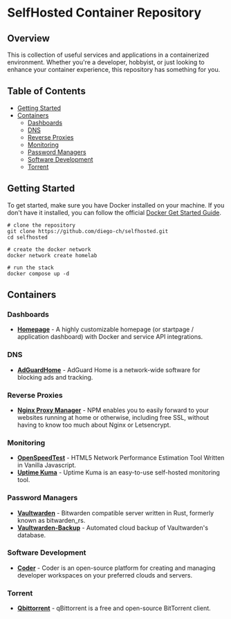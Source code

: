 # SelfHosted Container Repository

## Overview
This is collection of useful services and applications in a containerized environment. Whether you're a developer, hobbyist, or just looking to enhance your container experience, this repository has something for you.

## Table of Contents
- [Getting Started](#getting-started)
- [Containers](#containers)
  - [Dashboards](#dashboards)
  - [DNS](#dns)
  - [Reverse Proxies](#reverse-proxies)
  - [Monitoring](#monitoring)
  - [Password Managers](#password-managers)
  - [Software Development](#software-development)
  - [Torrent](#torrent)

## Getting Started
To get started, make sure you have Docker installed on your machine.
If you don't have it installed, you can follow the official [Docker Get Started Guide](https://docs.docker.com/get-docker/).

```
# clone the repository
git clone https://github.com/diego-ch/selfhosted.git
cd selfhosted

# create the docker network
docker network create homelab

# run the stack
docker compose up -d
```

## Containers

### Dashboards
- **[Homepage](https://github.com/gethomepage/homepage)** - A highly customizable homepage (or startpage / application dashboard) with Docker and service API integrations.

### DNS
- **[AdGuardHome](https://github.com/AdguardTeam/AdGuardHome)** - AdGuard Home is a network-wide software for blocking ads and tracking.

### Reverse Proxies
- **[Nginx Proxy Manager](https://github.com/NginxProxyManager/nginx-proxy-manager)** - NPM enables you to easily forward to your websites running at home or otherwise, including free SSL, without having to know too much about Nginx or Letsencrypt.

### Monitoring
- **[OpenSpeedTest](https://github.com/openspeedtest/Speed-Test)** - HTML5 Network Performance Estimation Tool Written in Vanilla Javascript.
- **[Uptime Kuma](https://github.com/louislam/uptime-kuma)** - Uptime Kuma is an easy-to-use self-hosted monitoring tool.

### Password Managers
- **[Vaultwarden](https://github.com/dani-garcia/vaultwarden)** - Bitwarden compatible server written in Rust, formerly known as bitwarden_rs.
- **[Vaultwarden-Backup](https://github.com/ttionya/vaultwarden-backup/)** - Automated cloud backup of Vaultwarden's database.

### Software Development
- **[Coder](https://github.com/coder/coder)** - Coder is an open-source platform for creating and managing developer workspaces on your preferred clouds and servers.

### Torrent
- **[Qbittorrent](https://hotio.dev/containers/qbittorrent)** - qBittorrent is a free and open-source BitTorrent client.